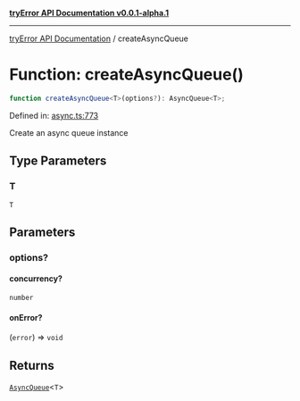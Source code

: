[**tryError API Documentation v0.0.1-alpha.1**](../index.md)

---

[tryError API Documentation](../index.md) / createAsyncQueue

# Function: createAsyncQueue()

```ts
function createAsyncQueue<T>(options?): AsyncQueue<T>;
```

Defined in: [async.ts:773](https://github.com/oconnorjohnson/try-error/blob/e3ae0308069a4fba073f4543d527ad76373db795/src/async.ts#L773)

Create an async queue instance

## Type Parameters

### T

`T`

## Parameters

### options?

#### concurrency?

`number`

#### onError?

(`error`) => `void`

## Returns

[`AsyncQueue`](../classes/AsyncQueue.md)\<`T`\>
